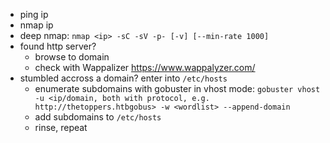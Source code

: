 - ping ip
- nmap ip
- deep nmap: `nmap <ip> -sC -sV -p- [-v] [--min-rate 1000]`
- found http server?
  - browse to domain
  - check with Wappalizer https://www.wappalyzer.com/
- stumbled accross a domain? enter into `/etc/hosts`
  - enumerate subdomains with gobuster in vhost mode: `gobuster vhost -u <ip/domain, both with protocol, e.g. http://thetoppers.htbgobus> -w <wordlist> --append-domain`
  - add subdomains to `/etc/hosts`
  - rinse, repeat
